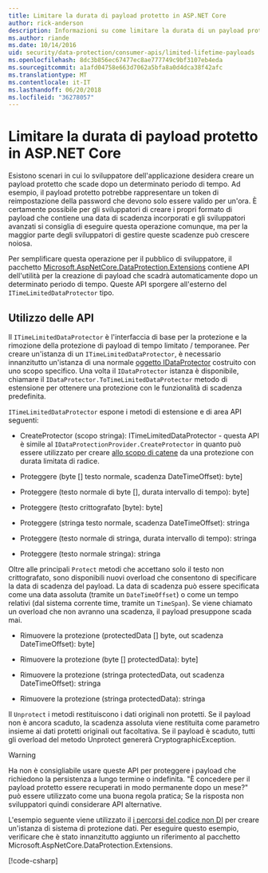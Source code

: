 ```yaml
---
title: Limitare la durata di payload protetto in ASP.NET Core
author: rick-anderson
description: Informazioni su come limitare la durata di un payload protetto utilizzando le API di protezione dei dati di ASP.NET Core.
ms.author: riande
ms.date: 10/14/2016
uid: security/data-protection/consumer-apis/limited-lifetime-payloads
ms.openlocfilehash: 8dc3b856ec67477ec8ae777749c9bf3107eb4eda
ms.sourcegitcommit: a1afd04758e663d7062a5bfa8a0d4dca38f42afc
ms.translationtype: MT
ms.contentlocale: it-IT
ms.lasthandoff: 06/20/2018
ms.locfileid: "36278057"
---
```

# <a name="limit-the-lifetime-of-protected-payloads-in-aspnet-core"></a>Limitare la durata di payload protetto in ASP.NET Core

Esistono scenari in cui lo sviluppatore dell'applicazione desidera creare un payload protetto che scade dopo un determinato periodo di tempo. Ad esempio, il payload protetto potrebbe rappresentare un token di reimpostazione della password che devono solo essere valido per un'ora. È certamente possibile per gli sviluppatori di creare i propri formato di payload che contiene una data di scadenza incorporati e gli sviluppatori avanzati si consiglia di eseguire questa operazione comunque, ma per la maggior parte degli sviluppatori di gestire queste scadenze può crescere noiosa.

Per semplificare questa operazione per il pubblico di sviluppatore, il pacchetto [Microsoft.AspNetCore.DataProtection.Extensions](https://www.nuget.org/packages/Microsoft.AspNetCore.DataProtection.Extensions/) contiene API dell'utilità per la creazione di payload che scadrà automaticamente dopo un determinato periodo di tempo. Queste API sporgere all'esterno del `ITimeLimitedDataProtector` tipo.

## <a name="api-usage"></a>Utilizzo delle API

Il `ITimeLimitedDataProtector` è l'interfaccia di base per la protezione e la rimozione della protezione di payload di tempo limitato / temporanee. Per creare un'istanza di un `ITimeLimitedDataProtector`, è necessario innanzitutto un'istanza di una normale [oggetto IDataProtector](xref:security/data-protection/consumer-apis/overview) costruito con uno scopo specifico. Una volta il `IDataProtector` istanza è disponibile, chiamare il `IDataProtector.ToTimeLimitedDataProtector` metodo di estensione per ottenere una protezione con le funzionalità di scadenza predefinita.

`ITimeLimitedDataProtector` espone i metodi di estensione e di area API seguenti:

* CreateProtector (scopo stringa): ITimeLimitedDataProtector - questa API è simile al `IDataProtectionProvider.CreateProtector` in quanto può essere utilizzato per creare [allo scopo di catene](xref:security/data-protection/consumer-apis/purpose-strings) da una protezione con durata limitata di radice.

* Proteggere (byte [] testo normale, scadenza DateTimeOffset): byte]

* Proteggere (testo normale di byte [], durata intervallo di tempo): byte]

* Proteggere (testo crittografato [byte): byte]

* Proteggere (stringa testo normale, scadenza DateTimeOffset): stringa

* Proteggere (testo normale di stringa, durata intervallo di tempo): stringa

* Proteggere (testo normale stringa): stringa

Oltre alle principali `Protect` metodi che accettano solo il testo non crittografato, sono disponibili nuovi overload che consentono di specificare la data di scadenza del payload. La data di scadenza può essere specificata come una data assoluta (tramite un `DateTimeOffset`) o come un tempo relativi (dal sistema corrente time, tramite un `TimeSpan`). Se viene chiamato un overload che non avranno una scadenza, il payload presuppone scada mai.

* Rimuovere la protezione (protectedData [] byte, out scadenza DateTimeOffset): byte]

* Rimuovere la protezione (byte [] protectedData): byte]

* Rimuovere la protezione (stringa protectedData, out scadenza DateTimeOffset): stringa

* Rimuovere la protezione (stringa protectedData): stringa

Il `Unprotect` i metodi restituiscono i dati originali non protetti. Se il payload non è ancora scaduto, la scadenza assoluta viene restituita come parametro insieme ai dati protetti originali out facoltativa. Se il payload è scaduto, tutti gli overload del metodo Unprotect genererà CryptographicException.

>[!WARNING]
> Ha non è consigliabile usare queste API per proteggere i payload che richiedono la persistenza a lungo termine o indefinita. "È concedere per il payload protetto essere recuperati in modo permanente dopo un mese?" può essere utilizzato come una buona regola pratica; Se la risposta non sviluppatori quindi considerare API alternative.

L'esempio seguente viene utilizzato il [i percorsi del codice non DI](xref:security/data-protection/configuration/non-di-scenarios) per creare un'istanza di sistema di protezione dati. Per eseguire questo esempio, verificare che è stato innanzitutto aggiunto un riferimento al pacchetto Microsoft.AspNetCore.DataProtection.Extensions.

[!code-csharp[](limited-lifetime-payloads/samples/limitedlifetimepayloads.cs)]
